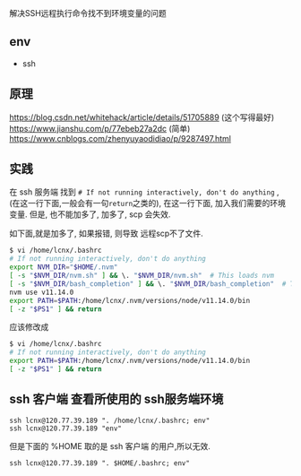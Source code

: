 解决SSH远程执行命令找不到环境变量的问题

## env

- ssh 
## 原理

https://blog.csdn.net/whitehack/article/details/51705889 (这个写得最好)
https://www.jianshu.com/p/77ebeb27a2dc (简单)
https://www.cnblogs.com/zhenyuyaodidiao/p/9287497.html

## 实践

在 ssh 服务端 找到 `# If not running interactively, don't do anything` , (在这一行下面,一般会有一句`return`之类的), 在这一行下面, 加入我们需要的环境变量.
但是, 也不能加多了, 加多了, scp 会失效.

如下面,就是加多了, 如果报错, 则导致 远程scp不了文件.

```bash
$ vi /home/lcnx/.bashrc
# If not running interactively, don't do anything
export NVM_DIR="$HOME/.nvm"
[ -s "$NVM_DIR/nvm.sh" ] && \. "$NVM_DIR/nvm.sh"  # This loads nvm
[ -s "$NVM_DIR/bash_completion" ] && \. "$NVM_DIR/bash_completion"  # This loads nvm bash_completion
nvm use v11.14.0
export PATH=$PATH:/home/lcnx/.nvm/versions/node/v11.14.0/bin
[ -z "$PS1" ] && return
```

应该修改成

```bash
$ vi /home/lcnx/.bashrc
# If not running interactively, don't do anything
export PATH=$PATH:/home/lcnx/.nvm/versions/node/v11.14.0/bin
[ -z "$PS1" ] && return
```

## ssh 客户端 查看所使用的 ssh服务端环境

```
ssh lcnx@120.77.39.189 ". /home/lcnx/.bashrc; env"
ssh lcnx@120.77.39.189 "env"
```

但是下面的 %HOME 取的是 ssh 客户端 的用户,所以无效.

```
ssh lcnx@120.77.39.189 ". $HOME/.bashrc; env"
```
